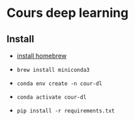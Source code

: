 # Cours deep learning

## Install

- [install homebrew](https://brew.sh/)

- `brew install miniconda3`

- `conda env create -n cour-dl`

- `conda activate cour-dl`

- `pip install -r requirements.txt`
